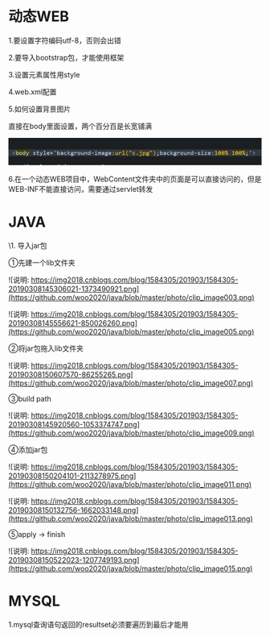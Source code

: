 

 

# 动态WEB

1.要设置字符编码utf-8，否则会出错

2.要导入bootstrap包，才能使用框架

3.设置元素属性用style

4.web.xml配置

5.如何设置背景图片

直接在body里面设置，两个百分百是长宽铺满

![img](https://github.com/woo2020/java/blob/master/photo/clip_image001.png)

6.在一个动态WEB项目中，WebContent文件夹中的页面是可以直接访问的，但是WEB-INF不能直接访问，需要通过servlet转发





# JAVA

\1.    导入jar包

①先建一个lib文件夹

![说明: https://img2018.cnblogs.com/blog/1584305/201903/1584305-20190308145306021-1373490921.png](https://github.com/woo2020/java/blob/master/photo/clip_image003.png)

![说明: https://img2018.cnblogs.com/blog/1584305/201903/1584305-20190308145556621-850026260.png](https://github.com/woo2020/java/blob/master/photo/clip_image005.png)

②将jar包拖入lib文件夹

![说明: https://img2018.cnblogs.com/blog/1584305/201903/1584305-20190308150607570-86255265.png](https://github.com/woo2020/java/blob/master/photo/clip_image007.png)

③build path

 ![说明: https://img2018.cnblogs.com/blog/1584305/201903/1584305-20190308145920560-1053374747.png](https://github.com/woo2020/java/blob/master/photo/clip_image009.png)

④添加jar包

![说明: https://img2018.cnblogs.com/blog/1584305/201903/1584305-20190308150204101-2113278975.png](https://github.com/woo2020/java/blob/master/photo/clip_image011.png)

![说明: https://img2018.cnblogs.com/blog/1584305/201903/1584305-20190308150132756-1662033148.png](https://github.com/woo2020/java/blob/master/photo/clip_image013.png)

⑤apply -> finish

![说明: https://img2018.cnblogs.com/blog/1584305/201903/1584305-20190308150522023-1207749193.png](https://github.com/woo2020/java/blob/master/photo/clip_image015.png)

 

# MYSQL

1.mysql查询语句返回的resultset必须要遍历到最后才能用
